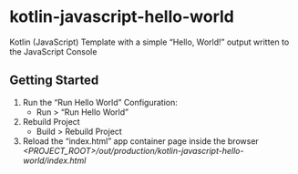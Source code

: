 # kotlin-javascript-hello-world
Kotlin (JavaScript) Template with a simple “Hello, World!” output written to the JavaScript Console

## Getting Started

1. Run the “Run Hello World” Configuration:
	* Run > “Run Hello World”
2. Rebuild Project
	* Build > Rebuild Project
3. Reload the “index.html” app container page inside the browser *\<PROJECT_ROOT>/out/production/kotlin-javascript-hello-world/index.html*

